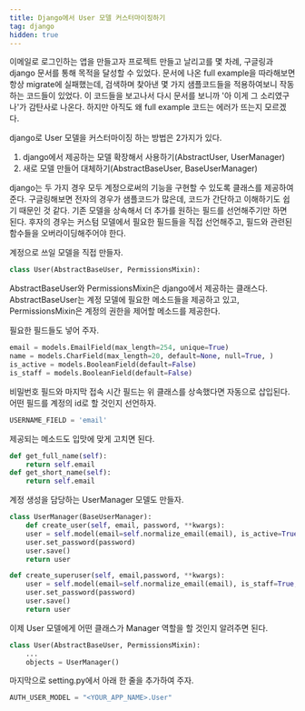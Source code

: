 ```yaml
---
title: Django에서 User 모델 커스터마이징하기
tag: django
hidden: true
---
```

이메일로 로그인하는 앱을 만들고자 프로젝트 만들고 날리고를 몇 차례, 구글링과 django 문서를 통해 목적을 달성할 수 있었다. 문서에 나온 full example을 따라해보면 항상 migrate에 실패했는데, 검색하며 찾아낸 몇 가지 샘플코드들을 적용하여보니 작동하는 코드들이 있었다. 이 코드들을 보고나서 다시 문서를 보니까 '아 이게 그 소리였구나'가 감탄사로 나온다. 하지만 아직도 왜 full example 코드는 에러가 뜨는지 모르겠다.

django로 User 모델을 커스터마이징 하는 방법은 2가지가 있다.

1. django에서 제공하는 모델 확장해서 사용하기(AbstractUser,  UserManager)
2. 새로 모델 만들어 대체하기(AbstractBaseUser, BaseUserManager)

django는 두 가지 경우 모두 계정으로써의 기능을 구현할 수 있도록 클래스를 제공하여 준다. 구글링해보면 전자의 경우가 샘플코드가 많은데, 코드가 간단하고 이해하기도 쉽기 때문인 것 같다. 기존 모델을 상속해서 더 추가를 원하는 필드를 선언해주기만 하면 된다. 후자의 경우는 커스텀 모델에서 필요한 필드들을 직접 선언해주고, 필드와 관련된 함수들을 오버라이딩해주어야 한다.

계정으로 쓰일 모델을 직접 만들자.

```python
class User(AbstractBaseUser, PermissionsMixin):
```

AbstractBaseUser와 PermissionsMixin은 django에서 제공하는 클래스다. AbstractBaseUser는 계정 모델에 필요한 메소드들을 제공하고 있고, PermissionsMixin은 계정의 권한을 제어할 메소드를 제공한다.

필요한 필드들도 넣어 주자.

```python
email = models.EmailField(max_length=254, unique=True)
name = models.CharField(max_length=20, default=None, null=True, )
is_active = models.BooleanField(default=False)
is_staff = models.BooleanField(default=False)
```

비밀번호 필드와 마지막 접속 시간 필드는 위 클래스를 상속했다면 자동으로 삽입된다.
어떤 필드를 계정의 id로 할 것인지 선언하자.

```python
USERNAME_FIELD = 'email'
```

제공되는 메소드도 입맛에 맞게 고치면 된다.

```python
def get_full_name(self):
    return self.email
def get_short_name(self):
    return self.email
```

계정 생성을 담당하는 UserManager 모델도 만들자.

```python
class UserManager(BaseUserManager):
    def create_user(self, email, password, **kwargs):
    user = self.model(email=self.normalize_email(email), is_active=True, **kwargs)
    user.set_password(password)
    user.save()
    return user

def create_superuser(self, email,password, **kwargs):
    user = self.model(email=self.normalize_email(email), is_staff=True, is_superuser=True, is_active=True, **kwargs)
    user.set_password(password)
    user.save()
    return user
```

이제 User 모델에게 어떤 클래스가 Manager 역할을 할 것인지 알려주면 된다.

```python
class User(AbstractBaseUser, PermissionsMixin):
    ...
    objects = UserManager()
```

마지막으로 setting.py에서 아래 한 줄을 추가하여 주자.

```python
AUTH_USER_MODEL = "<YOUR_APP_NAME>.User"
```
